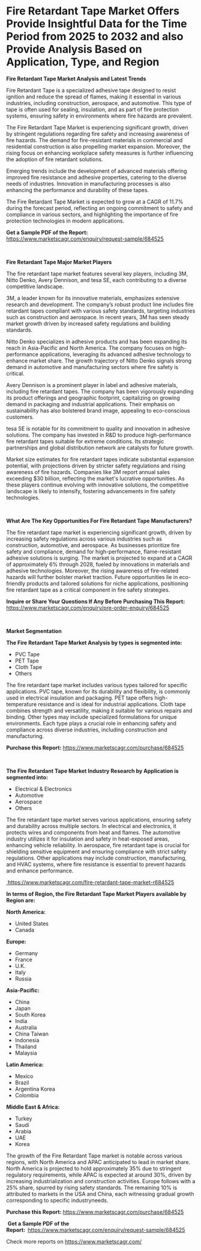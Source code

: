 <p><h1>Fire Retardant Tape Market Offers Provide Insightful Data for the Time Period from 2025 to 2032 and also Provide Analysis Based on Application, Type, and Region</h1></p><p><strong>Fire Retardant Tape Market Analysis and Latest Trends</strong></p>
<p><p>Fire Retardant Tape is a specialized adhesive tape designed to resist ignition and reduce the spread of flames, making it essential in various industries, including construction, aerospace, and automotive. This type of tape is often used for sealing, insulation, and as part of fire protection systems, ensuring safety in environments where fire hazards are prevalent.</p><p>The Fire Retardant Tape Market is experiencing significant growth, driven by stringent regulations regarding fire safety and increasing awareness of fire hazards. The demand for fire-resistant materials in commercial and residential construction is also propelling market expansion. Moreover, the rising focus on enhancing workplace safety measures is further influencing the adoption of fire retardant solutions.</p><p>Emerging trends include the development of advanced materials offering improved fire resistance and adhesive properties, catering to the diverse needs of industries. Innovation in manufacturing processes is also enhancing the performance and durability of these tapes.</p><p>The Fire Retardant Tape Market is expected to grow at a CAGR of 11.7% during the forecast period, reflecting an ongoing commitment to safety and compliance in various sectors, and highlighting the importance of fire protection technologies in modern applications.</p></p>
<p><strong>Get a Sample PDF of the Report:&nbsp;</strong> <a href="https://www.marketscagr.com/enquiry/request-sample/684525?utm_campaign=3508&utm_medium=2&utm_source=Github&utm_content=ia&utm_term=29032025&utm_id=fire-retardant-tape">https://www.marketscagr.com/enquiry/request-sample/684525</a></p>
<p>&nbsp;</p>
<p><strong>Fire Retardant Tape Major Market Players</strong></p>
<p><p>The fire retardant tape market features several key players, including 3M, Nitto Denko, Avery Dennison, and tesa SE, each contributing to a diverse competitive landscape. </p><p>3M, a leader known for its innovative materials, emphasizes extensive research and development. The company’s robust product line includes fire retardant tapes compliant with various safety standards, targeting industries such as construction and aerospace. In recent years, 3M has seen steady market growth driven by increased safety regulations and building standards.</p><p>Nitto Denko specializes in adhesive products and has been expanding its reach in Asia-Pacific and North America. The company focuses on high-performance applications, leveraging its advanced adhesive technology to enhance market share. The growth trajectory of Nitto Denko signals strong demand in automotive and manufacturing sectors where fire safety is critical.</p><p>Avery Dennison is a prominent player in label and adhesive materials, including fire retardant tapes. The company has been vigorously expanding its product offerings and geographic footprint, capitalizing on growing demand in packaging and industrial applications. Their emphasis on sustainability has also bolstered brand image, appealing to eco-conscious customers.</p><p>tesa SE is notable for its commitment to quality and innovation in adhesive solutions. The company has invested in R&D to produce high-performance fire retardant tapes suitable for extreme conditions. Its strategic partnerships and global distribution network are catalysts for future growth.</p><p>Market size estimates for fire retardant tapes indicate substantial expansion potential, with projections driven by stricter safety regulations and rising awareness of fire hazards. Companies like 3M report annual sales exceeding $30 billion, reflecting the market's lucrative opportunities. As these players continue evolving with innovative solutions, the competitive landscape is likely to intensify, fostering advancements in fire safety technologies.</p></p>
<p>&nbsp;</p>
<p><strong>What Are The Key Opportunities For Fire Retardant Tape Manufacturers?</strong></p>
<p><p>The fire retardant tape market is experiencing significant growth, driven by increasing safety regulations across various industries such as construction, automotive, and aerospace. As businesses prioritize fire safety and compliance, demand for high-performance, flame-resistant adhesive solutions is surging. The market is projected to expand at a CAGR of approximately 6% through 2028, fueled by innovations in materials and adhesive technologies. Moreover, the rising awareness of fire-related hazards will further bolster market traction. Future opportunities lie in eco-friendly products and tailored solutions for niche applications, positioning fire retardant tape as a critical component in fire safety strategies.</p></p>
<p><strong>Inquire or Share Your Questions If Any Before Purchasing This Report:</strong> <a href="https://www.marketscagr.com/enquiry/pre-order-enquiry/684525?utm_campaign=3508&utm_medium=2&utm_source=Github&utm_content=ia&utm_term=29032025&utm_id=fire-retardant-tape">https://www.marketscagr.com/enquiry/pre-order-enquiry/684525</a></p>
<p>&nbsp;</p>
<p><strong>Market Segmentation</strong></p>
<p><strong>The Fire Retardant Tape Market Analysis by types is segmented into:</strong></p>
<p><ul><li>PVC Tape</li><li>PET Tape</li><li>Cloth Tape</li><li>Others</li></ul></p>
<p><p>The fire retardant tape market includes various types tailored for specific applications. PVC tape, known for its durability and flexibility, is commonly used in electrical insulation and packaging. PET tape offers high-temperature resistance and is ideal for industrial applications. Cloth tape combines strength and versatility, making it suitable for various repairs and binding. Other types may include specialized formulations for unique environments. Each type plays a crucial role in enhancing safety and compliance across diverse industries, including construction and manufacturing.</p></p>
<p><strong>Purchase this Report:&nbsp;</strong><a href="https://www.marketscagr.com/purchase/684525?utm_campaign=3508&utm_medium=2&utm_source=Github&utm_content=ia&utm_term=29032025&utm_id=fire-retardant-tape">https://www.marketscagr.com/purchase/684525</a></p>
<p>&nbsp;</p>
<p><strong>The Fire Retardant Tape Market Industry Research by Application is segmented into:</strong></p>
<p><ul><li>Electrical & Electronics</li><li>Automotive</li><li>Aerospace</li><li>Others</li></ul></p>
<p><p>The fire retardant tape market serves various applications, ensuring safety and durability across multiple sectors. In electrical and electronics, it protects wires and components from heat and flames. The automotive industry utilizes it for insulation and safety in heat-exposed areas, enhancing vehicle reliability. In aerospace, fire retardant tape is crucial for shielding sensitive equipment and ensuring compliance with strict safety regulations. Other applications may include construction, manufacturing, and HVAC systems, where fire resistance is essential to prevent hazards and enhance performance.</p></p>
<p><a href="https://www.marketscagr.com/fire-retardant-tape-market-r684525?utm_campaign=3508&utm_medium=2&utm_source=Github&utm_content=ia&utm_term=29032025&utm_id=fire-retardant-tape">&nbsp;https://www.marketscagr.com/fire-retardant-tape-market-r684525</a></p>
<p><strong>In terms of Region, the Fire Retardant Tape Market Players available by Region are:</strong></p>
<p>
    <p> <strong> North America: </strong>
        <ul>
            <li>United States</li>
            <li>Canada</li>
        </ul>
        </p> 
    <p> <strong> Europe: </strong>
        <ul>
            <li>Germany</li>
            <li>France</li>
            <li>U.K.</li>
            <li>Italy</li>
            <li>Russia</li>
        </ul>
        </p> 
    <p> <strong> Asia-Pacific: </strong>
        <ul>
            <li>China</li>
            <li>Japan</li>
            <li>South Korea</li>
            <li>India</li>
            <li>Australia</li>
            <li>China Taiwan</li>
            <li>Indonesia</li>
            <li>Thailand</li>
            <li>Malaysia</li>
        </ul>
        </p> 
    <p> <strong> Latin America: </strong>
        <ul>
            <li>Mexico</li>
            <li>Brazil</li>
            <li>Argentina Korea</li>
            <li>Colombia</li>
        </ul>
        </p> 
    <p> <strong> Middle East & Africa: </strong>
        <ul>
            <li>Turkey</li>
            <li>Saudi</li>
            <li>Arabia</li>
            <li>UAE</li>
            <li>Korea</li>
        </ul>
    </p>
    </p>
<p><p>The growth of the Fire Retardant Tape market is notable across various regions, with North America and APAC anticipated to lead in market share. North America is projected to hold approximately 35% due to stringent regulatory requirements, while APAC is expected at around 30%, driven by increasing industrialization and construction activities. Europe follows with a 25% share, spurred by rising safety standards. The remaining 10% is attributed to markets in the USA and China, each witnessing gradual growth corresponding to specific industryneeds.</p></p>
<p><strong>Purchase this Report: </strong><a href="https://www.marketscagr.com/purchase/684525?utm_campaign=3508&utm_medium=2&utm_source=Github&utm_content=ia&utm_term=29032025&utm_id=fire-retardant-tape">https://www.marketscagr.com/purchase/684525</a></p>
<p>&nbsp;<strong>Get a Sample PDF of the Report:&nbsp;&nbsp;</strong><a href="https://www.marketscagr.com/enquiry/request-sample/684525?utm_campaign=3508&utm_medium=2&utm_source=Github&utm_content=ia&utm_term=29032025&utm_id=fire-retardant-tape">https://www.marketscagr.com/enquiry/request-sample/684525</a></p>
<p><strong></strong></p>
<p>Check more reports on <a href="https://www.marketscagr.com/?utm_campaign=3508&utm_medium=2&utm_source=Github&utm_content=ia&utm_term=29032025&utm_id=fire-retardant-tape">https://www.marketscagr.com/</a></p>